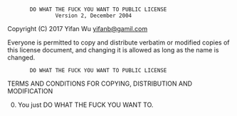            DO WHAT THE FUCK YOU WANT TO PUBLIC LICENSE
                   Version 2, December 2004

Copyright (C) 2017 Yifan Wu <yifanb@gamil.com>

Everyone is permitted to copy and distribute verbatim or modified
copies of this license document, and changing it is allowed as long
as the name is changed.

           DO WHAT THE FUCK YOU WANT TO PUBLIC LICENSE
  TERMS AND CONDITIONS FOR COPYING, DISTRIBUTION AND MODIFICATION

 0. You just DO WHAT THE FUCK YOU WANT TO.